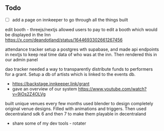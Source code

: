## Todo
- [ ] add a page on innkeeper to go through all the things built

edit booth - threejs/nextjs
allowed users to pay to edit a booth which would be displayed in the Inn
https://x.com/deandotland/status/1644693302661267456

attendance tracker
setup a postgres wth supabase, and made api endpoints in nextjs to keep real time data of who was at the inn. Then rendered this in our admin panel

dao tracker
needed a way to transparently distribute funds to performers for a grant. Setup a db of artists which is linked to the events db.
- https://backstage.innkeeper.link/grant
- gave an overview of our system https://www.youtube.com/watch?v=9iOs2Z4OLVg

built unique venues every few months
used blender to design completely original venue designs. Filled with animations and triggers. Then used decentraland sdk 6 and then 7 to make them playable in decentraland
- share some of my dev tools - rotater
 
